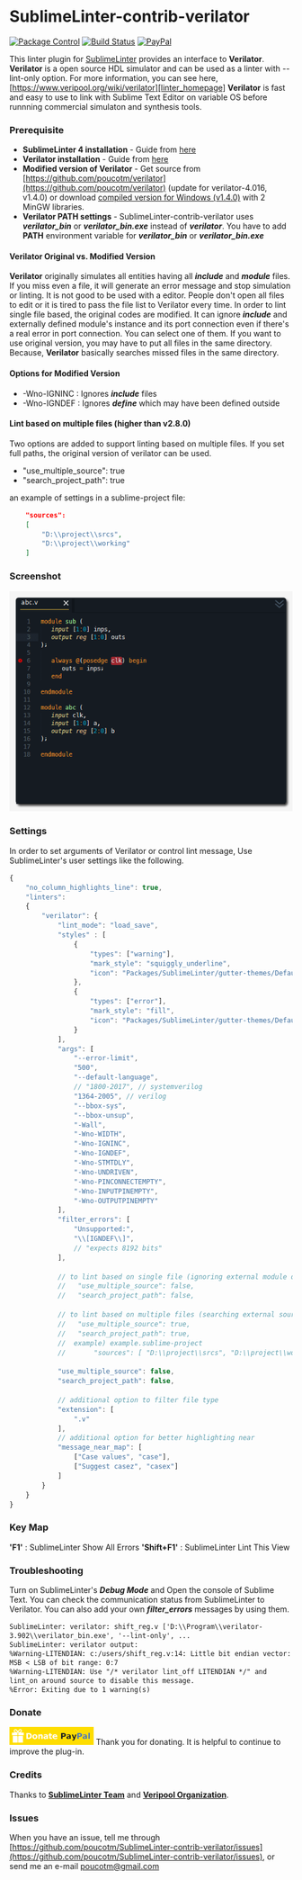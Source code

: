 # SublimeLinter-contrib-verilator

[![Package Control](https://packagecontrol.herokuapp.com/downloads/SublimeLinter-contrib-verilator.svg?style=round-square)](https://packagecontrol.io/packages/SublimeLinter-contrib-verilator) [![Build Status](https://api.travis-ci.org/poucotm/SublimeLinter-contrib-verilator.svg?branch=master)](https://travis-ci.org/poucotm/SublimeLinter-contrib-verilator)
[![PayPal](https://img.shields.io/badge/paypal-donate-blue.svg)][PM]

This linter plugin for [SublimeLinter][docs] provides an interface to __Verilator__.
__Verilator__ is a open source HDL simulator and can be used as a linter with --lint-only option.
For more information, you can see here, [https://www.veripool.org/wiki/verilator][linter_homepage]
**Verilator** is fast and easy to use to link with Sublime Text Editor on variable OS before runnning commercial simulaton and synthesis tools.

### Prerequisite

 * __SublimeLinter 4 installation__ - Guide from [here][installation]
 * __Verilator installation__ - Guide from [here][linter-install]
 * __Modified version of Verilator__ - Get source from [https://github.com/poucotm/verilator](https://github.com/poucotm/verilator) (update for verilator-4.016, v1.4.0)
   or download [compiled version for Windows (v1.4.0)](https://raw.githubusercontent.com/poucotm/Links/master/tools/verilator/verilator-v1.4.0.zip) with 2 MinGW libraries.
 * __Verilator PATH settings__ - SublimeLinter-contrib-verilator uses __*verilator_bin*__ or __*verilator_bin.exe*__ instead of __*verilator*__. You have to add __PATH__ environment variable for __*verilator_bin*__ or __*verilator_bin.exe*__

#### Verilator Original vs. Modified Version

__Verilator__ originally simulates all entities having all __*include*__ and __*module*__ files. If you miss even a file, it will generate an error message and stop simulation or linting. It is not good to be used with a editor. People don't open all files to edit or it is tired to pass the file list to Verilator every time. In order to lint single file based, the original codes are modified. It can ignore __*include*__ and externally defined module's instance and its port connection even if there's a real error in port connection. You can select one of them. If you want to use original version, you may have to put all files in the same directory. Because, __Verilator__ basically searches missed files in the same directory.

#### Options for Modified Version

 * -Wno-IGNINC : Ignores __*include*__ files
 * -Wno-IGNDEF : Ignores __*define*__ which may have been defined outside

#### Lint based on multiple files (higher than v2.8.0)

Two options are added to support linting based on multiple files. If you set full paths, the original version of verilator can be used.

 * "use_multiple_source": true
 * "search_project_path": true

an example of settings in a sublime-project file:
```json
    "sources":
    [
        "D:\\project\\srcs",
        "D:\\project\\working"
    ]
```

### Screenshot

![Image](https://raw.githubusercontent.com/poucotm/Links/master/image/SublimeLinter-Contrib-Verilator/vl-cap.gif)

### Settings

In order to set arguments of Verilator or control lint message, Use SublimeLinter's user settings like the following.

```js
{
    "no_column_highlights_line": true,
    "linters":
    {
        "verilator": {
            "lint_mode": "load_save",
            "styles" : [
                {
                    "types": ["warning"],
                    "mark_style": "squiggly_underline",
                    "icon": "Packages/SublimeLinter/gutter-themes/Default/cog.png"
                },
                {
                    "types": ["error"],
                    "mark_style": "fill",
                    "icon": "Packages/SublimeLinter/gutter-themes/Default/cog.png"
                }
            ],
            "args": [
                "--error-limit",
                "500",
                "--default-language",
                // "1800-2017", // systemverilog
                "1364-2005", // verilog
                "--bbox-sys",
                "--bbox-unsup",
                "-Wall",
                "-Wno-WIDTH",
                "-Wno-IGNINC",
                "-Wno-IGNDEF",
                "-Wno-STMTDLY",
                "-Wno-UNDRIVEN",
                "-Wno-PINCONNECTEMPTY",
                "-Wno-INPUTPINEMPTY",
                "-Wno-OUTPUTPINEMPTY"
            ],
            "filter_errors": [
                "Unsupported:",
                "\\[IGNDEF\\]",
                // "expects 8192 bits"
            ],

            // to lint based on single file (ignoring external module definition)
            //   "use_multiple_source": false,
            //   "search_project_path": false,

            // to lint based on multiple files (searching external sources - the same directory or project path)
            //   "use_multiple_source": true,
            //   "search_project_path": true,
            //  example) example.sublime-project
            //       "sources": [ "D:\\project\\srcs", "D:\\project\\working" ]

            "use_multiple_source": false,
            "search_project_path": false,

            // additional option to filter file type
            "extension": [
                ".v"
            ],
            // additional option for better highlighting near
            "message_near_map": [
                ["Case values", "case"],
                ["Suggest casez", "casex"]
            ]
        }
    }
}
```

### Key Map

__'F1'__ : SublimeLinter Show All Errors
__'Shift+F1'__ : SublimeLinter Lint This View

### Troubleshooting

Turn on SublimeLinter's __*Debug Mode*__ and Open the console of Sublime Text. You can check the communication status from SublimeLinter to Verilator.
You can also add your own __*filter_errors*__ messages by using them.

```
SublimeLinter: verilator: shift_reg.v ['D:\\Program\\verilator-3.902\\verilator_bin.exe', '--lint-only', ...
SublimeLinter: verilator output:
%Warning-LITENDIAN: c:/users/shift_reg.v:14: Little bit endian vector: MSB < LSB of bit range: 0:7
%Warning-LITENDIAN: Use "/* verilator lint_off LITENDIAN */" and lint_on around source to disable this message.
%Error: Exiting due to 1 warning(s)
```

### Donate

[![Doate Image](https://raw.githubusercontent.com/poucotm/Links/master/image/PayPal/donate-paypal.png)][PM]
Thank you for donating. It is helpful to continue to improve the plug-in.

### Credits

Thanks to [__SublimeLinter Team__](https://github.com/SublimeLinter/SublimeLinter3) and [__Veripool Organization__](https://www.veripool.org).

### Issues

When you have an issue, tell me through [https://github.com/poucotm/SublimeLinter-contrib-verilator/issues](https://github.com/poucotm/SublimeLinter-contrib-verilator/issues), or send me an e-mail poucotm@gmail.com

[docs]: http://sublimelinter.readthedocs.org
[linter_homepage]: https://www.veripool.org/wiki/verilator
[installation]: https://packagecontrol.io/packages/SublimeLinter
[download]: https://github.com/SublimeLinter/SublimeLinter/releases/tag/v3.10.10
[linter-install]: https://www.veripool.org/projects/verilator/wiki/Installing
[PP]:https://www.paypal.com/cgi-bin/webscr?cmd=_s-xclick&hosted_button_id=89YVNDSC7DZHQ "PayPal"
[PM]:https://www.paypal.me/poucotm/2.5 "PayPal"
